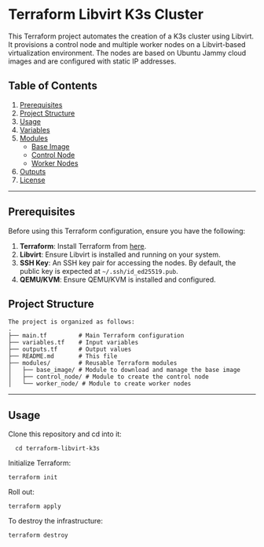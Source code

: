 # Terraform Libvirt K3s Cluster

This Terraform project automates the creation of a K3s cluster using Libvirt. It provisions a control node and multiple worker nodes on a Libvirt-based virtualization environment. The nodes are based on Ubuntu Jammy cloud images and are configured with static IP addresses.

## Table of Contents

1. [Prerequisites](#prerequisites)
2. [Project Structure](#project-structure)
3. [Usage](#usage)
4. [Variables](#variables)
5. [Modules](#modules)
   - [Base Image](#base-image)
   - [Control Node](#control-node)
   - [Worker Nodes](#worker-nodes)
6. [Outputs](#outputs)
7. [License](#license)

---

## Prerequisites

Before using this Terraform configuration, ensure you have the following:

1. **Terraform**: Install Terraform from [here](https://www.terraform.io/downloads.html).
2. **Libvirt**: Ensure Libvirt is installed and running on your system.
3. **SSH Key**: An SSH key pair for accessing the nodes. By default, the public key is expected at `~/.ssh/id_ed25519.pub`.
4. **QEMU/KVM**: Ensure QEMU/KVM is installed and configured.

## Project Structure

```
The project is organized as follows:
.
├── main.tf         # Main Terraform configuration
├── variables.tf    # Input variables
├── outputs.tf      # Output values
├── README.md       # This file
├── modules/        # Reusable Terraform modules
│   ├── base_image/ # Module to download and manage the base image
│   ├── control_node/ # Module to create the control node
│   └── worker_node/ # Module to create worker nodes
```

---

## Usage

Clone this repository and cd into it:
 ```
   cd terraform-libvirt-k3s
```

Initialize Terraform:
```
terraform init 
```

Roll out:
```
terraform apply 
```

To destroy the infrastructure:
```
terraform destroy 
```

